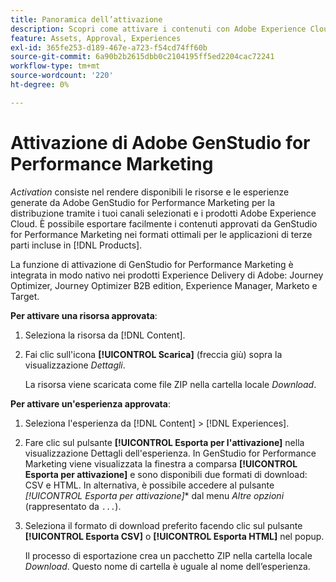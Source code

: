 ```yaml
---
title: Panoramica dell’attivazione
description: Scopri come attivare i contenuti con Adobe Experience Cloud e applicazioni di terze parti.
feature: Assets, Approval, Experiences
exl-id: 365fe253-d189-467e-a723-f54cd74ff60b
source-git-commit: 6a90b2b2615dbb0c2104195ff5ed2204cac72241
workflow-type: tm+mt
source-wordcount: '220'
ht-degree: 0%

---
```


# Attivazione di Adobe GenStudio for Performance Marketing

_Activation_ consiste nel rendere disponibili le risorse e le esperienze generate da Adobe GenStudio for Performance Marketing per la distribuzione tramite i tuoi canali selezionati e i prodotti Adobe Experience Cloud. È possibile esportare facilmente i contenuti approvati da GenStudio for Performance Marketing nei formati ottimali per le applicazioni di terze parti incluse in [!DNL Products].

La funzione di attivazione di GenStudio for Performance Marketing è integrata in modo nativo nei prodotti Experience Delivery di Adobe: Journey Optimizer, Journey Optimizer B2B edition, Experience Manager, Marketo e Target.

**Per attivare una risorsa approvata**:

1. Seleziona la risorsa da [!DNL Content].

1. Fai clic sull&#39;icona **[!UICONTROL Scarica]** (freccia giù) sopra la visualizzazione _Dettagli_.

   La risorsa viene scaricata come file ZIP nella cartella locale _Download_.

**Per attivare un&#39;esperienza approvata**:

1. Seleziona l&#39;esperienza da [!DNL Content] > [!DNL Experiences].

1. Fare clic sul pulsante **[!UICONTROL Esporta per l&#39;attivazione]** nella visualizzazione Dettagli dell&#39;esperienza. In GenStudio for Performance Marketing viene visualizzata la finestra a comparsa **[!UICONTROL Esporta per attivazione]** e sono disponibili due formati di download: CSV e HTML. In alternativa, è possibile accedere al pulsante *[!UICONTROL Esporta per attivazione]** dal menu _Altre opzioni_ (rappresentato da `...`).

1. Seleziona il formato di download preferito facendo clic sul pulsante **[!UICONTROL Esporta CSV]** o **[!UICONTROL Esporta HTML]** nel popup.

   Il processo di esportazione crea un pacchetto ZIP nella cartella locale _Download_. Questo nome di cartella è uguale al nome dell’esperienza.
